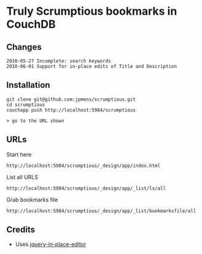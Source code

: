 # Truly Scrumptious bookmarks in CouchDB

## Changes

	2010-05-27 Incomplete: search keywords
	2010-06-01 Support for in-place edits of Title and Description

## Installation

	git clone git@github.com:jpmens/scrumptious.git
	cd scrumptious
	couchapp push http://localhost:5984/scrumptious

	> go to the URL shown

## URLs

Start here

	http://localhost:5984/scrumptious/_design/app/index.html

List all URLS

	http://localhost:5984/scrumptious/_design/app/_list/ls/all

Grab bookmarks file

	http://localhost:5984/scrumptious/_design/app/_list/bookmarksfile/all

## Credits

* Uses [jquery-in-place-editor](http://code.google.com/p/jquery-in-place-editor/) 
